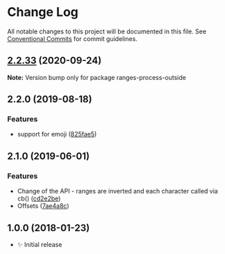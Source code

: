 # Change Log

All notable changes to this project will be documented in this file.
See [Conventional Commits](https://conventionalcommits.org) for commit guidelines.

## [2.2.33](https://gitlab.com/codsen/codsen/compare/ranges-process-outside@2.2.32...ranges-process-outside@2.2.33) (2020-09-24)

**Note:** Version bump only for package ranges-process-outside





## 2.2.0 (2019-08-18)

### Features

- support for emoji ([825fae5](https://gitlab.com/codsen/codsen/commit/825fae5))

## 2.1.0 (2019-06-01)

### Features

- Change of the API - ranges are inverted and each character called via cb() ([cd2e2be](https://gitlab.com/codsen/codsen/commit/cd2e2be))
- Offsets ([7ae4a8c](https://gitlab.com/codsen/codsen/commit/7ae4a8c))

## 1.0.0 (2018-01-23)

- ✨ Initial release
